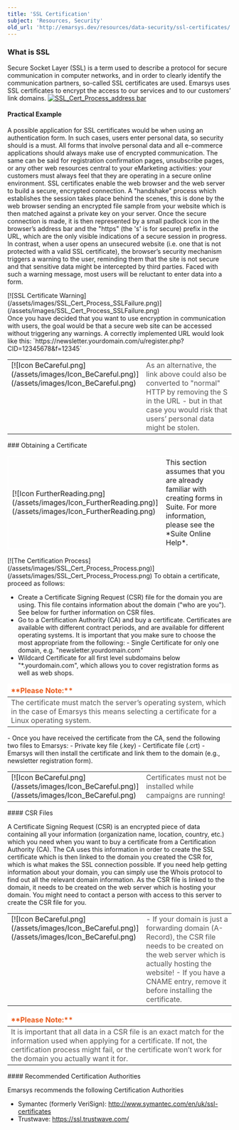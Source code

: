 ```yaml
---
title: 'SSL Certification'
subject: 'Resources, Security'
old_url: 'http://emarsys.dev/resources/data-security/ssl-certificates/'
---
```


### What is SSL

 Secure Socket Layer (SSL) is a term used to describe a protocol for secure communication in computer networks, and in order to clearly identify the communication partners, so-called SSL certificates are used. Emarsys uses SSL certificates to encrypt the access to our services and to our customers’ link domains. [![SSL_Cert_Process_address bar](/assets/images/SSL_Cert_Process_address-bar.png)](/assets/images/SSL_Cert_Process_address-bar.png)

#### Practical Example

 A possible application for SSL certificates would be when using an authentication form. In such cases, users enter personal data, so security should is a must. All forms that involve personal data and all e-commerce applications should always make use of encrypted communication. The same can be said for registration confirmation pages, unsubscribe pages, or any other web resources central to your eMarketing activities: your customers must always feel that they are operating in a secure online environment. SSL certificates enable the web browser and the web server to build a secure, encrypted connection. A "handshake" process which establishes the session takes place behind the scenes, this is done by the web browser sending an encrypted file sample from your website which is then matched against a private key on your server. Once the secure connection is made, it is then represented by a small padlock icon in the browser’s address bar and the "https" (the 's' is for secure) prefix in the URL, which are the only visible indications of a secure session in progress. In contrast, when a user opens an unsecured website (i.e. one that is not protected with a valid SSL certificate), the browser’s security mechanism triggers a warning to the user, reminding them that the site is not secure and that sensitive data might be intercepted by third parties. Faced with such a warning message, most users will be reluctant to enter data into a form.

<div class="center"><div class="floatnone">[![SSL Certificate Warning](/assets/images/SSL_Cert_Process_SSLFailure.png)](/assets/images/SSL_Cert_Process_SSLFailure.png)</div></div> Once you have decided that you want to use encryption in communication with users, the goal would be that a secure web site can be accessed without triggering any warnings. A correctly implemented URL would look like this: `https://newsletter.yourdomain.com/u/register.php?CID=12345678&f=12345`

<table cellpadding="1" class="wikitable" style="width: 100%; border: 0px;"><tbody><tr><td scope="col" style="text-align: left; border: 0px solid #999; vertical-align: top;" width="60px">[![Icon BeCareful.png](/assets/images/Icon_BeCareful.png)](/assets/images/Icon_BeCareful.png)</td> <td scope="col" style="border: 0px solid #999; vertical-align: top; color: #555555;">As an alternative, the link above could also be converted to "normal" HTTP by removing the S in the URL - but in that case you would risk that users’ personal data might be stolen.</td></tr></tbody></table>### Obtaining a Certificate

<table cellpadding="1" class="wikitable" style="width: 100%; border: 1px solid #fff;"><tbody><tr><td scope="col" style="text-align: left; border: 1px solid #fff;" width="60px">[![Icon FurtherReading.png](/assets/images/Icon_FurtherReading.png)](/assets/images/Icon_FurtherReading.png)</td> <td scope="col" style="border: 1px solid #fff;">This section assumes that you are already familiar with creating forms in Suite. For more information, please see the *Suite Online Help*.</td> </tr></tbody></table>[![The Certification Process](/assets/images/SSL_Cert_Process_Process.png)](/assets/images/SSL_Cert_Process_Process.png) To obtain a certificate, proceed as follows:

- Create a Certificate Signing Request (CSR) file for the domain you are using. This file contains information about the domain ("who are you"). See below for further information on CSR files.
- Go to a Certification Authority (CA) and buy a certificate. Certificates are available with different contract periods, and are available for different operating systems. It is important that you make sure to choose the most appropriate from the following: - Single Certificate for only one domain, e.g. "newsletter.yourdomain.com"
- Wildcard Certificate for all first level subdomains below "*.yourdomain.com", which allows you to cover registration forms as well as web shops.
 
<table border="0" cellpadding="1" class="wikitable" style="width: 100%; border-width: 0px; border-style: solid;"><thead><tr><th style="text-align: left; border-color: #fff; background-color: #fff; color: #eb5a19;">**Please Note:**</th> </tr></thead><tbody><tr><td style="text-align: left; border-color: #fff; background-color: #fff; color: #555555;">The certificate must match the server’s operating system, which in the case of Emarsys this means selecting a certificate for a Linux operating system.</td></tr></tbody></table>- Once you have received the certificate from the CA, send the following two files to Emarsys: - Private key file (.key)
- Certificate file (.crt)
- Emarsys will then install the certificate and link them to the domain (e.g., newsletter registration form).
 
<table cellpadding="1" class="wikitable" style="width: 100%; border: 0px;"><tbody><tr><td scope="col" style="text-align: left; border: 0px solid #999; vertical-align: top;" width="60px">[![Icon BeCareful.png](/assets/images/Icon_BeCareful.png)](/assets/images/Icon_BeCareful.png)</td> <td scope="col" style="border: 0px solid #999; vertical-align: top; color: #555555;">Certificates must not be installed while campaigns are running!</td></tr></tbody></table>#### CSR Files

 A Certificate Signing Request (CSR) is an encrypted piece of data containing all your information (organization name, location, country, etc.) which you need when you want to buy a certificate from a Certification Authority (CA). The CA uses this information in order to create the SSL certificate which is then linked to the domain you created the CSR for, which is what makes the SSL connection possible. If you need help getting information about your domain, you can simply use the Whois protocol to find out all the relevant domain information. As the CSR file is linked to the domain, it needs to be created on the web server which is hosting your domain. You might need to contact a person with access to this server to create the CSR file for you.

<table cellpadding="1" class="wikitable" style="width: 100%; border: 0px;"><tbody><tr><td scope="col" style="text-align: left; border: 0px solid #999; vertical-align: top;" width="60px">[![Icon BeCareful.png](/assets/images/Icon_BeCareful.png)](/assets/images/Icon_BeCareful.png)</td> <td scope="col" style="border: 0px solid #999; vertical-align: top; color: #555555;">- If your domain is just a forwarding domain (A-Record), the CSR file needs to be created on the web server which is actually hosting the website!
- If you have a CNAME entry, remove it before installing the certificate.
 
</td> </tr></tbody></table><table border="0" cellpadding="1" class="wikitable" style="width: 100%; border-width: 0px; border-style: solid;"><thead><tr><th style="text-align: left; border-color: #fff; background-color: #fff; color: #eb5a19;">**Please Note:**</th> </tr></thead><tbody><tr><td style="text-align: left; border-color: #fff; background-color: #fff; color: #555555;">It is important that all data in a CSR file is an exact match for the information used when applying for a certificate. If not, the certification process might fail, or the certificate won’t work for the domain you actually want it for.</td></tr></tbody></table>#### Recommended Certification Authorities

 Emarsys recommends the following Certification Authorities

- Symantec (formerly VeriSign): <http://www.symantec.com/en/uk/ssl-certificates>
- Trustwave: <https://ssl.trustwave.com/>